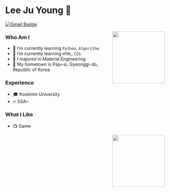 # Lee Ju Young 🧑
 
[![Gmail Badge](https://img.shields.io/badge/Gmail-D14836?style=flat&logo=Gmail&logoColor=white)](mailto:lklll369@gmail.com) 

<img align='right' src="http://mazassumnida.wtf/api/v2/generate_badge?boj=lklll321" height="165">

### Who Am I
- 🌱 I’m currently learning `Python`, `Algorithm`
- 🌱 I’m currently learning `HTML`, `CSS`
- 🥇 I majored in Material Engineering
- 🚅 My hometown is Paju-si, Gyeonggi-do, Republic of Korea

### Experience
- 🎓 Kookmin University
- 🔥 SSA~

### What I Like
- 📺 Game

<img align='right' src="https://github-readme-stats.vercel.app/api?username=jy-lee0626&show_icons=true&theme=gruvbox" height="165">

